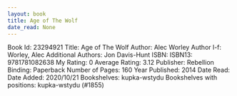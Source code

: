 ```yaml
---
layout: book
title: Age of The Wolf
date_read: None
---
```


Book Id: 23294921
Title: Age of The Wolf
Author: Alec Worley
Author l-f: Worley, Alec
Additional Authors: Jon Davis-Hunt
ISBN: 
ISBN13: 9781781082638
My Rating: 0
Average Rating: 3.12
Publisher: Rebellion
Binding: Paperback
Number of Pages: 160
Year Published: 2014
Date Read: 
Date Added: 2020/10/21
Bookshelves: kupka-wstydu
Bookshelves with positions: kupka-wstydu (#1855)

